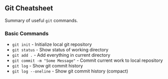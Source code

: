 ## Git Cheatsheet

Summary of useful `git` commands.

### Basic Commands
* `git init` - Initialize local git repository
* `git status` - Show status of working directory
* `git add .` - Add everything in current directory
* `git commit -m "Some Message"` - Commit current work to local repository
* `git log` - Show git commit history
* `git log --oneline` - Show git commit history (compact)
